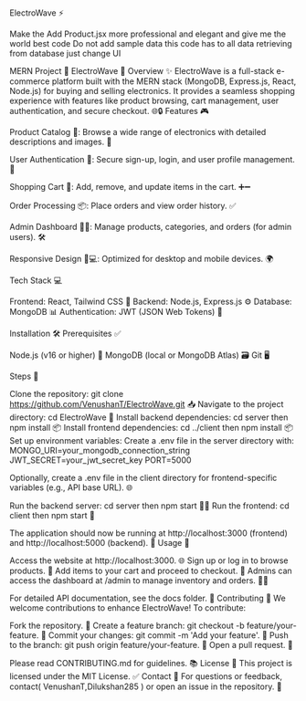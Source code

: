 ElectroWave ⚡

Make the Add Product.jsx more professional and elegant and give me the world best code
Do not add sample data this code has to all data retrieving from database just change UI



MERN Project 🌟 ElectroWave 🚀
Overview ✨
ElectroWave is a full-stack e-commerce platform built with the MERN stack (MongoDB, Express.js, React, Node.js) for buying and selling electronics. It provides a seamless shopping experience with features like product browsing, cart management, user authentication, and secure checkout. 🌐🔒
Features 🎮

Product Catalog 🌟: Browse a wide range of electronics with detailed descriptions and images. 📸

User Authentication 🔐: Secure sign-up, login, and user profile management. 👤

Shopping Cart 🛒: Add, remove, and update items in the cart. ➕➖

Order Processing 📦: Place orders and view order history. ✅

Admin Dashboard 👨‍💻: Manage products, categories, and orders (for admin users). 🛠️

Responsive Design 📱💻: Optimized for desktop and mobile devices. 🌍

Tech Stack 💻

Frontend: React, Tailwind CSS 🎨
Backend: Node.js, Express.js ⚙️
Database: MongoDB 📊
Authentication: JWT (JSON Web Tokens) 🔑

Installation 🛠️
Prerequisites ✅

Node.js (v16 or higher) 🌱
MongoDB (local or MongoDB Atlas) 🗃️
Git 🖥️

Steps 🚀

Clone the repository: git clone https://github.com/VenushanT/ElectroWave.git 📥
Navigate to the project directory: cd ElectroWave 📂
Install backend dependencies: cd server then npm install 📦
Install frontend dependencies: cd ../client then npm install 📦
Set up environment variables:
Create a .env file in the server directory with:
MONGO_URI=your_mongodb_connection_string
JWT_SECRET=your_jwt_secret_key
PORT=5000


Optionally, create a .env file in the client directory for frontend-specific variables (e.g., API base URL). 🌐



Run the backend server: cd server then npm start 🏃‍♂️
Run the frontend: cd client then npm start 🌟

The application should now be running at http://localhost:3000 (frontend) and http://localhost:5000 (backend). 🎉
Usage 🎯

Access the website at http://localhost:3000. 🌐
Sign up or log in to browse products. 👤
Add items to your cart and proceed to checkout. 🛒
Admins can access the dashboard at /admin to manage inventory and orders. 👨‍💻

For detailed API documentation, see the docs folder. 📖
Contributing 🤝
We welcome contributions to enhance ElectroWave! To contribute:

Fork the repository. 🍴
Create a feature branch: git checkout -b feature/your-feature. 🌿
Commit your changes: git commit -m 'Add your feature'. 💾
Push to the branch: git push origin feature/your-feature. 🚀
Open a pull request. 📩

Please read CONTRIBUTING.md for guidelines. 📚
License 🎫
This project is licensed under the MIT License. ✅
Contact 📧
For questions or feedback, contact( VenushanT,Dilukshan285 ) or open an issue in the repository. 💬
